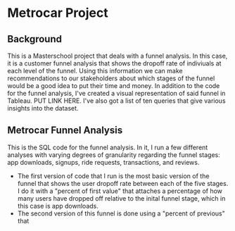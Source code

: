 # Metrocar Project

## Background

This is a Masterschool project that deals with a funnel analysis. In this case, it is a customer funnel analysis that shows the dropoff rate of indiviuals at each level of the funnel. Using this information we can make recommendations to our stakeholders about which stages of the funnel would be a good idea to put their time and money. In addition to the code for the funnel analysis, I've created a visual representation of said funnel in Tableau. PUT LINK HERE. I've also got a list of ten queries that give various insights into the dataset.

## Metrocar Funnel Analysis

This is the SQL code for the funnel analysis. In it, I run a few different analyses with varying degrees of granularity regarding the funnel stages: app downloads, signups, ride requests, transactions, and reviews.
* The first version of code that I run is the most basic version of the funnel that shows the user dropoff rate between each of the five stages. I do it with a "percent of first value" that attaches a percentage of how many users have dropped off relative to the inital funnel stage, which in this case is app downloads.
* The second version of this funnel is done using a "percent of previous" that 
